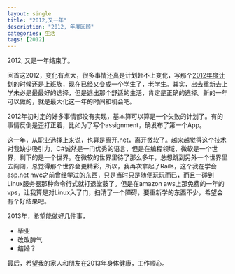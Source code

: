 ```yaml
---
layout: single
title: "2012,又一年"
description: "2012, 年度回顾"
categories: 生活
tags: [2012]
---
```


2012, 又是一年结束了。

回首这2012，变化有点大，很多事情还真是计划赶不上变化，写那个[2012年度计划](http://fengqijun.me/2012/01/10/2012-new-year-plan)的时候还是上班族，现在已经又变成一个学生了，老学生。其实，出去重新去上学未必是最最好的选择，但是逃出那个舒适的生活，肯定是正确的选择。新的一年可以做的，就是最大化这一年的时间和机会吧。

2012年初时定的好多事情都没有实现，基本算可以算是一个失败的计划了。有的事情反倒是歪打正着，比如为了写个assignment，确发布了第一个App。

这一年，从职业选择上来说，也算是离开.net，离开微软了。越来越觉得这个技术对我缺少吸引力，C#诚然是一门优秀的语言，但是在编程领域，微软是一个世界，剩下的是一个世界。在微软的世界里待了那么多年，总想跳到另外一个世界里去闯闯，总觉得那个世界会更精彩，所以，我再次拿起了Rails，这个我在学会asp.net mvc之前曾经学过的东西，只是当时只是随便玩玩而已，而且一碰到Linux服务器那种命令行式就打退堂鼓了。但是在amazon aws上那免费的一年的vps，让我算是对Linux入了门，扫清了一个障碍，要重新学的东西不少，希望会有个好结果吧。

2013年，希望能做好几件事，

  * 毕业
  * 改改脾气
  *	结婚？

最后，希望我的家人和朋友在2013年身体健康，工作顺心。

